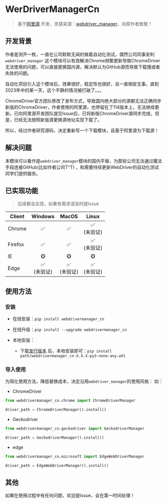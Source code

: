 # WerDriverManagerCn

> 基于[阿里源](https://www.npmmirror.com/)
> 开发，灵感来源：[webdriver_manager](https://githHub.com/SergeyPirogov/webdriver_manager)，向原作者致敬！

## 开发背景

作者是测开一枚，一直在公司默默无闻的做着自动化测试，偶然公司同事安利`webdriver_manager`
这个模块可以有效解决Chrome频繁更新导致ChromeDriver无法使用的问题，可以直接更换国内源，解决默认为GitHub源而导致下载慢或者失败的问题。

自动化项目引入这个模块后，效果很好，稳定性也很好，且一直相安无事。直到2023年中的某一天，这个平静的情况被打破了。。。

ChromeDriver官方团队修改了发布方式，导致国内绝大部分的源都无法正确同步新版的ChromeDriver，作者使用的阿里源，也停留在了114版本上，无法继续更新。已向阿里源开发团队提交Issue后，已将新版ChromeDriver源同步完成，但是，已经无法按照新版源更换源地址实现下载了。

所以，经过作者研究源码，决定重新写一个下载模块，且基于阿里源为下载源！

## 解决问题

本模块可以看作是`webdriver_manager`模块的国内平替，为那些公司无法通过魔法手段连接GitHub(比如作者公司T^T)
，和需要持续更新WebDriver的自动化测试同学们提供服务。

## 已实现功能

> 后续都会实现，如果有需求请及时提Issue

| Client  |   Windows   |    MacOS    |    Linux    |
|---------|:-----------:|:-----------:|:-----------:|
| Chrome  |      ✅      |      ✅      | ✅<br/>(未验证) |
| Firefox |      ✅      |      ✅      | ✅<br/>(未验证) |
| IE      |      ❎      |      ❎      |      ❎      |
| Edge    | ✅<br/>(未验证) | ✅<br/>(未验证) | ✅<br/>(未验证) |

## 使用方法

### 安装

- 在线安装：`pip install webdrivermanager_cn`

- 在线升级：`pip install --upgrade webdrivermanager_cn`

- 本地安装：
  - 下载[发行版本](https://gitee.com/Joker_JH/webdrivermanagercn/releases)
    后，本地安装即可：`pip install path/webdrivermanager_cn-X.X.X-py3-none-any.whl`

### 导入使用

为简化使用方法，降低替换成本，决定沿用`webdriver_manager`的使用风格：
如：

- ChromeDriver

```python
from webdrivermanager_cn.chrome import ChromeDriverManager

driver_path = ChromeDriverManager().install()
```

- Geckodriver

```python
from webdrivermanager_cn.geckodriver import GeckodriverManager

driver_path = GeckodriverManager().install()
```

- edge

```python
from webdrivermanager_cn.microsoft import EdgeWebDriverManager

driver_path = EdgeWebDriverManager().install()
```

## 其他

如果在使用过程中有任何问题，欢迎提Issue，会在第一时间处理！
